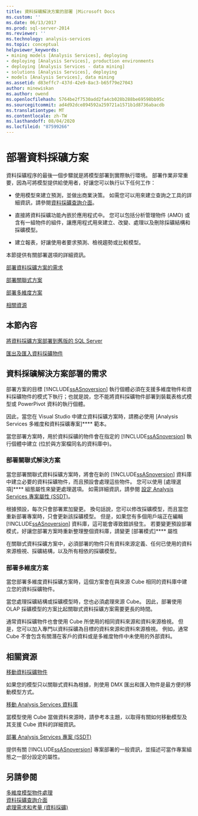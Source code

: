 ```yaml
---
title: 資料採礦解決方案的部署 |Microsoft Docs
ms.custom: ''
ms.date: 06/13/2017
ms.prod: sql-server-2014
ms.reviewer: ''
ms.technology: analysis-services
ms.topic: conceptual
helpviewer_keywords:
- mining models [Analysis Services], deploying
- deploying [Analysis Services], production environments
- deploying [Analysis Services - data mining]
- solutions [Analysis Services], deploying
- models [Analysis Services], data mining
ms.assetid: d83effc7-437d-42e9-8ac3-b65f79e27043
author: minewiskan
ms.author: owend
ms.openlocfilehash: 5764be2f7530add2fa4cb028b288be69598bb95c
ms.sourcegitcommit: ad4d92dce894592a259721a1571b1d8736abacdb
ms.translationtype: MT
ms.contentlocale: zh-TW
ms.lasthandoff: 08/04/2020
ms.locfileid: "87599266"
---
```

# <a name="deployment-of-data-mining-solutions"></a>部署資料採礦方案
  資料採礦程序的最後一個步驟就是將模型部署到實際執行環境。 部署作業非常重要，因為可將模型提供給使用者，好讓您可以執行以下任何工作：  
  
-   使用模型來建立預測，並做出商業決策。 如需您可以用來建立查詢之工具的詳細資訊，請參閱[資料採礦查詢介面](data-mining-query-tools.md)。  
  
-   直接將資料採礦功能內嵌於應用程式中。 您可以包括分析管理物件 (AMO) 或含有一組物件的組件，讓應用程式用來建立、改變、處理以及刪除採礦結構和採礦模型。  
  
-   建立報表，好讓使用者要求預測、檢視趨勢或比較模型。  
  
 本節提供有關部署選項的詳細資訊。  
  
 [部署資料採礦方案的需求](#bkmk_Reqs)  
  
 [部署關聯式方案](#bkmk_RelationalSltn)  
  
 [部署多維度方案](#bkmk_MDSltn)  
  
 [相關資源](#bkmk_Resources)  
  
## <a name="in-this-section"></a>本節內容  
 [將資料採礦方案部署到舊版的 SQL Server](deploy-a-data-mining-solution-to-previous-versions-of-sql-server.md)  
  
 [匯出及匯入資料採礦物件](export-and-import-data-mining-objects.md)  
  
##  <a name="requirements-for-deployment-of-data-mining-solutions"></a><a name="bkmk_Reqs"></a>資料採礦解決方案部署的需求  
 部署方案的目標 [!INCLUDE[ssASnoversion](../../includes/ssasnoversion-md.md)] 執行個體必須在支援多維度物件和資料採礦物件的模式下執行；也就是說，您不能將資料採礦物件部署到裝載表格式模型或 PowerPivot 資料的執行個體。  
  
 因此，當您在 Visual Studio 中建立資料採礦方案時，請務必使用 [Analysis Services 多維度和資料採礦專案]**** 範本。  
  
 當您部署方案時，用於資料採礦的物件會在指定的 [!INCLUDE[ssASnoversion](../../includes/ssasnoversion-md.md)] 執行個體中建立 (位於與方案檔同名的資料庫中)。  
  
###  <a name="deploying-a-relational-solution"></a><a name="bkmk_RelationalSltn"></a>部署關聯式解決方案  
 當您部署關聯式資料採礦方案時，將會在新的 [!INCLUDE[ssASnoversion](../../includes/ssasnoversion-md.md)] 資料庫中建立必要的資料採礦物件，而且預設會處理這些物件。 您可以使用 [處理選項]**** 組態屬性來變更處理選項。 如需詳細資訊，請參閱 [設定 Analysis Services 專案屬性 &#40;SSDT&#41;](../multidimensional-models/configure-analysis-services-project-properties-ssdt.md)。  
  
 根據預設，每次只會部署累加變更。 換句話說，您可以修改採礦模型，而且當您重新部署專案時，只會更新該採礦模型。 但是，如果您有多個用戶端正在編輯 [!INCLUDE[ssASnoversion](../../includes/ssasnoversion-md.md)] 資料庫，這可能會導致錯誤發生。 若要變更預設部署模式，好讓您部署方案時重新整理整個資料庫，請變更 [部署模式]**** 屬性  
  
 在關聯式資料採礦方案中，必須部署的物件只有資料來源定義、任何已使用的資料來源檢視、採礦結構，以及所有相依的採礦模型。  
  
###  <a name="deploying-a-multidimensional-solution"></a><a name="bkmk_MDSltn"></a>部署多維度方案  
 當您部署多維度資料採礦方案時，這個方案會在與來源 Cube 相同的資料庫中建立您的資料採礦物件。  
  
 當您處理採礦結構或採礦模型時，您也必須處理來源 Cube。 因此，部署使用 OLAP 採礦模型的方案比起關聯式資料採礦方案需要更長的時間。  
  
 通常資料採礦物件也會使用 Cube 所使用的相同資料來源和資料來源檢視。 但是，您可以加入專門以資料採礦為目標的資料來源和資料來源檢視。 例如，通常 Cube 不會包含有關潛在客戶的資料或是多維度物件中未使用的外部資料。  
  
##  <a name="related-resources"></a><a name="bkmk_Resources"></a>相關資源  
 [移動資料採礦物件](moving-data-mining-objects.md)  
  
 如果您的模型只以關聯式資料為根據，則使用 DMX 匯出和匯入物件是最方便的移動模型方式。  
  
 [移動 Analysis Services 資料庫](../multidimensional-models/move-an-analysis-services-database.md)  
  
 當模型使用 Cube 當做資料來源時，請參考本主題，以取得有關如何移動模型及其支援 Cube 資料的詳細資訊。  
  
 [部署 Analysis Services 專案 &#40;SSDT&#41;](../multidimensional-models/deploy-analysis-services-projects-ssdt.md)  
  
 提供有關 [!INCLUDE[ssASnoversion](../../includes/ssasnoversion-md.md)] 專案部署的一般資訊，並描述可當作專案組態之一部分設定的屬性。  
  
## <a name="see-also"></a>另請參閱  
 [多維度模型物件處理](../multidimensional-models/processing-a-multidimensional-model-analysis-services.md)   
 [資料採礦查詢介面](data-mining-query-tools.md)   
 [處理需求和考量 (資料採礦)](processing-requirements-and-considerations-data-mining.md)  
  
  
